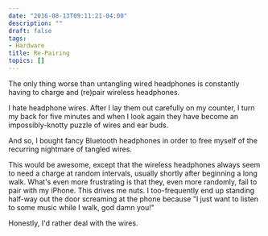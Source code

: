 ```yaml
---
date: "2016-08-13T09:11:21-04:00"
description: ""
draft: false
tags:
- Hardware
title: Re-Pairing
topics: []
---
```


The only thing worse than untangling wired headphones is constantly having to
charge and (re)pair wireless headphones.

I hate headphone wires. After I lay them out carefully on my counter, I turn my
back for five minutes and when I look again they have become an
impossibly-knotty puzzle of wires and ear buds. 

And so, I bought fancy Bluetooth headphones in order to free myself of the
recurring nightmare of tangled wires.

This would be awesome, except that the wireless headphones always seem to need a
charge at random intervals, usually shortly after beginning a long walk. What's
even more frustrating is that they, even more randomly, fail to pair with my
iPhone. This drives me nuts. I too-frequently end up standing half-way out the
door screaming at the phone because "I just want to listen to some music while I
walk, god damn you!"

Honestly, I'd rather deal with the wires.

